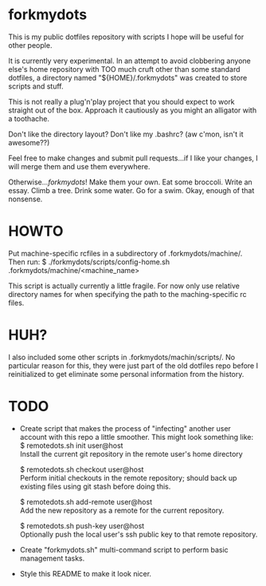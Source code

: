 forkmydots
==========

This is my public dotfiles repository with scripts I hope will be useful for other people.

It is currently very experimental. In an attempt to avoid clobbering anyone
else's home repository with TOO much cruft other than some standard dotfiles, a
directory named "${HOME}/.forkmydots" was created to store scripts and stuff.

This is not really a plug'n'play project that you should expect to work straight
out of the box. Approach it cautiously as you might an alligator with a
toothache. 

Don't like the directory layout? Don't like my .bashrc? (aw c'mon, isn't it
awesome??)

Feel free to make changes and submit pull requests...if I like your changes, I
will merge them and use them everywhere.

Otherwise...*forkmydots*! Make them your own. Eat some broccoli. Write an essay.
Climb a tree. Drink some water. Go for a swim. Okay, enough of that nonsense.

HOWTO 
=====
Put machine-specific rcfiles in a subdirectory of .forkmydots/machine/. Then
run:
    $ ./forkmydots/scripts/config-home.sh .forkmydots/machine/<machine_name>

This script is actually currently a little fragile. For now only use relative
directory names for when specifying the path to the maching-specific rc files.

HUH? 
====
I also included some other scripts in .forkmydots/machin/scripts/. No particular
reason for this, they were just part of the old dotfiles repo before I
reinitialized to get eliminate some personal information from the history.

TODO 
====
* Create script that makes the process of "infecting" another user account with
  this repo a little smoother. This might look something like:
    $ remotedots.sh init user@host  
    Install the current git repository in the remote user's home directory 

    $ remotedots.sh checkout user@host  
    Perform initial checkouts in the remote repository; should back up
    existing files using git stash before doing this.

    $ remotedots.sh add-remote user@host  
    Add the new repository as a remote for the current repository.

    $ remotedots.sh push-key user@host  
    Optionally push the local user's ssh public key to that remote repository.
* Create "forkmydots.sh" multi-command script to perform basic management tasks.
* Style this README to make it look nicer.
